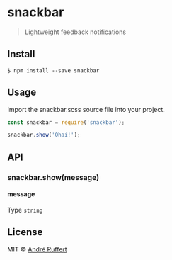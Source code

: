 # snackbar

> Lightweight feedback notifications

## Install

```
$ npm install --save snackbar
```

## Usage

Import the snackbar.scss source file into your project.

```js
const snackbar = require('snackbar');

snackbar.show('Ohai!');
```

## API

### snackbar.show(message)

#### message 

Type `string`

## License

MIT © [André Ruffert](http://andreruffert.com)
